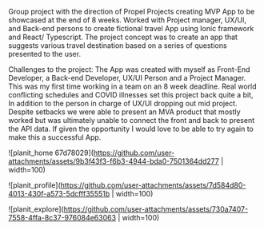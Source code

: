 Group project with the direction of Propel Projects creating MVP App to be showcased at the end of 8 weeks. Worked with Project manager, UX/UI, and Back-end persons to create fictional travel App using Ionic framework and React/ Typescript. The project concept was to create an app that suggests various travel destination based on a series of questions presented to the user.

Challenges to the project: 
The App was created with myself as Front-End Developer, a Back-end Developer, UX/UI Person and a Project Manager. 
This was my first time working in a team on an 8 week deadline. Real world conflicting schedules and COVID illnesses set this project back quite a bit, In addition to the person in charge of UX/UI dropping out mid project. Despite setbacks we were able to present an MVA product that mostly worked but was ultimately unable to connect the front and back to present the API data. If given the opportunity I would love to be able to try again to make this a successful App. 

![planit_home 67d78029](https://github.com/user-attachments/assets/9b3f43f3-f6b3-4944-bda0-7501364dd277 | width=100)


![planit_profile](https://github.com/user-attachments/assets/7d584d80-4013-430f-a573-5dcfff35551b | width=100)


![planit_explore](https://github.com/user-attachments/assets/730a7407-7558-4ffa-8c37-976084e63063 | width=100)
